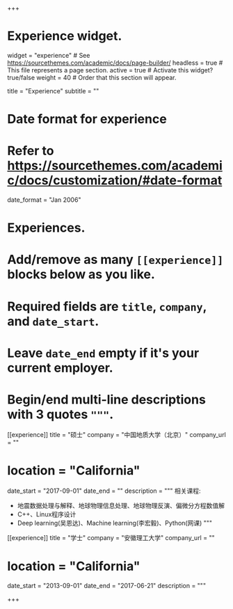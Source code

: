 +++
# Experience widget.
widget = "experience"  # See https://sourcethemes.com/academic/docs/page-builder/
headless = true  # This file represents a page section.
active = true  # Activate this widget? true/false
weight = 40  # Order that this section will appear.

title = "Experience"
subtitle = ""

# Date format for experience
#   Refer to https://sourcethemes.com/academic/docs/customization/#date-format
date_format = "Jan 2006"

# Experiences.
#   Add/remove as many `[[experience]]` blocks below as you like.
#   Required fields are `title`, `company`, and `date_start`.
#   Leave `date_end` empty if it's your current employer.
#   Begin/end multi-line descriptions with 3 quotes `"""`.
[[experience]]
  title = "硕士"
  company = "中国地质大学（北京）"
  company_url = ""
  # location = "California"
  date_start = "2017-09-01"
  date_end = ""
  description = """
  相关课程:
  
  * 地震数据处理与解释、地球物理信息处理、地球物理反演、偏微分方程数值解
  * C++、Linux程序设计
  * Deep learning(吴恩达)、Machine learning(李宏毅)、Python(网课)
  """

[[experience]]
  title = "学士"
  company = "安徽理工大学"
  company_url = ""
  # location = "California"
  date_start = "2013-09-01"
  date_end = "2017-06-21"
  description = """

+++

